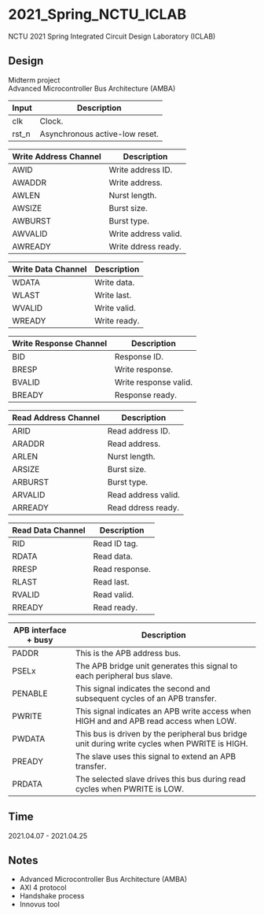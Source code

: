 # 2021_Spring_NCTU_ICLAB
NCTU 2021 Spring Integrated Circuit Design Laboratory (ICLAB)

## Design
Midterm project  
Advanced Microcontroller Bus Architecture (AMBA)

| Input | Description |
| --- | --- |
| clk | Clock. |
| rst_n | Asynchronous active-low reset. |

| Write Address Channel | Description |
| --- | --- |
| AWID | Write address ID.|
| AWADDR | Write address. |
| AWLEN | Nurst length. |
| AWSIZE | Burst size. |
| AWBURST | Burst type. |
| AWVALID | Write address valid. |
| AWREADY | Write ddress ready. |

| Write Data Channel | Description |
| --- | --- |
| WDATA | Write data. |
| WLAST | Write last. |
| WVALID | Write valid. |
| WREADY | Write ready. |

| Write Response Channel | Description |
| --- | --- |
| BID | Response ID. |
| BRESP | Write response. |
| BVALID | Write response valid. |
| BREADY | Response ready. |

| Read Address Channel | Description |
| --- | --- |
| ARID | Read address ID.|
| ARADDR | Read address. |
| ARLEN | Nurst length. |
| ARSIZE | Burst size. |
| ARBURST | Burst type. |
| ARVALID | Read address valid. |
| ARREADY | Read ddress ready. |

| Read Data Channel | Description |
| --- | --- |
| RID | Read ID tag. |
| RDATA | Read data. |
| RRESP | Read response. |
| RLAST | Read last. |
| RVALID | Read valid. |
| RREADY | Read ready. |

| APB interface + busy | Description |
| --- | --- |
| PADDR | This is the APB address bus. |
| PSELx | The APB bridge unit generates this signal to each peripheral bus slave. |
| PENABLE | This signal indicates the second and subsequent cycles of an APB transfer. |
| PWRITE | This signal indicates an APB write access when HIGH and and APB read access when LOW. |
| PWDATA | This bus is driven by the peripheral bus bridge unit during write cycles when PWRITE is HIGH. |
| PREADY | The slave uses this signal to extend an APB transfer. |
| PRDATA | The selected slave drives this bus during read cycles when PWRITE is LOW. |


## Time
2021.04.07 - 2021.04.25

## Notes
+ Advanced Microcontroller Bus Architecture (AMBA)
+ AXI 4 protocol
+ Handshake process
+ Innovus tool

